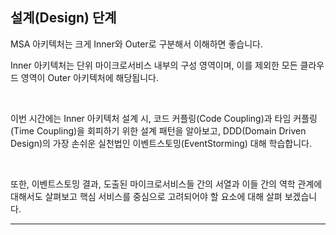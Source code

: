 ## 설계(Design) 단계 

MSA 아키텍처는 크게 Inner와 Outer로 구분해서 이해하면 좋습니다.

Inner 아키텍처는 단위 마이크로서비스 내부의 구성 영역이며, 이를 제외한 모든 클라우드 영역이 Outer 아키텍처에 해당됩니다.

<br/>

이번 시간에는 Inner 아키텍처 설계 시, 코드 커플링(Code Coupling)과 타임 커플링(Time Coupling)을 회피하기 위한 설계 패턴을 알아보고, DDD(Domain Driven Design)의 가장 손쉬운 실천법인 이벤트스토밍(EventStorming) 대해 학습합니다.

<br/>

또한, 이벤트스토밍 결과, 도출된 마이크로서비스들 간의 서열과 이들 간의 역학 관계에 대해서도 살펴보고 핵심 서비스를 중심으로 고려되어야 할 요소에 대해 살펴 보겠습니다. 

---
